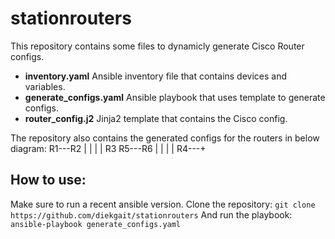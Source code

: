 # stationrouters

This repository contains some files to dynamicly generate Cisco Router configs.

- **inventory.yaml** Ansible inventory file that contains devices and variables.
- **generate_configs.yaml** Ansible playbook that uses template to generate configs.
- **router_config.j2** Jinja2 template that contains the Cisco config.

The repository also contains the generated configs for the routers in below diagram:
R1---R2
|    |
|    |
R3   R5---R6
|    |
|    |
R4---+

## How to use:
Make sure to run a recent ansible version. Clone the repository:
`git clone https://github.com/diekgait/stationrouters`
And run the playbook:
`ansible-playbook generate_configs.yaml`